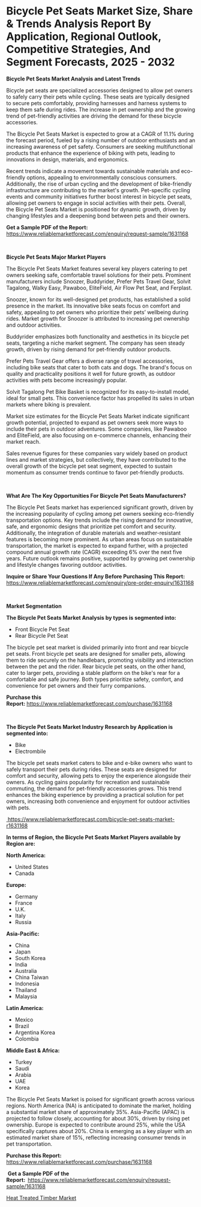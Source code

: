 <p><h1>Bicycle Pet Seats Market Size, Share & Trends Analysis Report By Application, Regional Outlook, Competitive Strategies, And Segment Forecasts, 2025 - 2032</h1></p><p><strong>Bicycle Pet Seats Market Analysis and Latest Trends</strong></p>
<p><p>Bicycle pet seats are specialized accessories designed to allow pet owners to safely carry their pets while cycling. These seats are typically designed to secure pets comfortably, providing harnesses and harness systems to keep them safe during rides. The increase in pet ownership and the growing trend of pet-friendly activities are driving the demand for these bicycle accessories. </p><p>The Bicycle Pet Seats Market is expected to grow at a CAGR of 11.1% during the forecast period, fueled by a rising number of outdoor enthusiasts and an increasing awareness of pet safety. Consumers are seeking multifunctional products that enhance the experience of biking with pets, leading to innovations in design, materials, and ergonomics. </p><p>Recent trends indicate a movement towards sustainable materials and eco-friendly options, appealing to environmentally conscious consumers. Additionally, the rise of urban cycling and the development of bike-friendly infrastructure are contributing to the market's growth. Pet-specific cycling events and community initiatives further boost interest in bicycle pet seats, allowing pet owners to engage in social activities with their pets. Overall, the Bicycle Pet Seats Market is positioned for dynamic growth, driven by changing lifestyles and a deepening bond between pets and their owners.</p></p>
<p><strong>Get a Sample PDF of the Report:&nbsp;</strong> <a href="https://www.reliablemarketforecast.com/enquiry/request-sample/1631168?utm_campaign=3539&utm_medium=2&utm_source=Github&utm_content=ia&utm_term=05042025&utm_id=bicycle-pet-seats">https://www.reliablemarketforecast.com/enquiry/request-sample/1631168</a></p>
<p>&nbsp;</p>
<p><strong>Bicycle Pet Seats Major Market Players</strong></p>
<p><p>The Bicycle Pet Seats Market features several key players catering to pet owners seeking safe, comfortable travel solutions for their pets. Prominent manufacturers include Snoozer, Buddyrider, Prefer Pets Travel Gear, Solvit Tagalong, Walky Easy, Pawaboo, EliteField, Air Flow Pet Seat, and Ferplast.</p><p>Snoozer, known for its well-designed pet products, has established a solid presence in the market. Its innovative bike seats focus on comfort and safety, appealing to pet owners who prioritize their pets’ wellbeing during rides. Market growth for Snoozer is attributed to increasing pet ownership and outdoor activities.</p><p>Buddyrider emphasizes both functionality and aesthetics in its bicycle pet seats, targeting a niche market segment. The company has seen steady growth, driven by rising demand for pet-friendly outdoor products. </p><p>Prefer Pets Travel Gear offers a diverse range of travel accessories, including bike seats that cater to both cats and dogs. The brand's focus on quality and practicality positions it well for future growth, as outdoor activities with pets become increasingly popular.</p><p>Solvit Tagalong Pet Bike Basket is recognized for its easy-to-install model, ideal for small pets. This convenience factor has propelled its sales in urban markets where biking is prevalent.</p><p>Market size estimates for the Bicycle Pet Seats Market indicate significant growth potential, projected to expand as pet owners seek more ways to include their pets in outdoor adventures. Some companies, like Pawaboo and EliteField, are also focusing on e-commerce channels, enhancing their market reach.</p><p>Sales revenue figures for these companies vary widely based on product lines and market strategies, but collectively, they have contributed to the overall growth of the bicycle pet seat segment, expected to sustain momentum as consumer trends continue to favor pet-friendly products.</p></p>
<p>&nbsp;</p>
<p><strong>What Are The Key Opportunities For Bicycle Pet Seats Manufacturers?</strong></p>
<p><p>The Bicycle Pet Seats market has experienced significant growth, driven by the increasing popularity of cycling among pet owners seeking eco-friendly transportation options. Key trends include the rising demand for innovative, safe, and ergonomic designs that prioritize pet comfort and security. Additionally, the integration of durable materials and weather-resistant features is becoming more prominent. As urban areas focus on sustainable transportation, the market is expected to expand further, with a projected compound annual growth rate (CAGR) exceeding 6% over the next five years. Future outlook remains positive, supported by growing pet ownership and lifestyle changes favoring outdoor activities.</p></p>
<p><strong>Inquire or Share Your Questions If Any Before Purchasing This Report:</strong> <a href="https://www.reliablemarketforecast.com/enquiry/pre-order-enquiry/1631168?utm_campaign=3539&utm_medium=2&utm_source=Github&utm_content=ia&utm_term=05042025&utm_id=bicycle-pet-seats">https://www.reliablemarketforecast.com/enquiry/pre-order-enquiry/1631168</a></p>
<p>&nbsp;</p>
<p><strong>Market Segmentation</strong></p>
<p><strong>The Bicycle Pet Seats Market Analysis by types is segmented into:</strong></p>
<p><ul><li>Front Bicycle Pet Seat</li><li>Rear Bicycle Pet Seat</li></ul></p>
<p><p>The bicycle pet seat market is divided primarily into front and rear bicycle pet seats. Front bicycle pet seats are designed for smaller pets, allowing them to ride securely on the handlebars, promoting visibility and interaction between the pet and the rider. Rear bicycle pet seats, on the other hand, cater to larger pets, providing a stable platform on the bike's rear for a comfortable and safe journey. Both types prioritize safety, comfort, and convenience for pet owners and their furry companions.</p></p>
<p><strong>Purchase this Report:&nbsp;</strong><a href="https://www.reliablemarketforecast.com/purchase/1631168?utm_campaign=3539&utm_medium=2&utm_source=Github&utm_content=ia&utm_term=05042025&utm_id=bicycle-pet-seats">https://www.reliablemarketforecast.com/purchase/1631168</a></p>
<p>&nbsp;</p>
<p><strong>The Bicycle Pet Seats Market Industry Research by Application is segmented into:</strong></p>
<p><ul><li>Bike</li><li>Electrombile</li></ul></p>
<p><p>The bicycle pet seats market caters to bike and e-bike owners who want to safely transport their pets during rides. These seats are designed for comfort and security, allowing pets to enjoy the experience alongside their owners. As cycling gains popularity for recreation and sustainable commuting, the demand for pet-friendly accessories grows. This trend enhances the biking experience by providing a practical solution for pet owners, increasing both convenience and enjoyment for outdoor activities with pets.</p></p>
<p><a href="https://www.reliablemarketforecast.com/bicycle-pet-seats-market-r1631168?utm_campaign=3539&utm_medium=2&utm_source=Github&utm_content=ia&utm_term=05042025&utm_id=bicycle-pet-seats">&nbsp;https://www.reliablemarketforecast.com/bicycle-pet-seats-market-r1631168</a></p>
<p><strong>In terms of Region, the Bicycle Pet Seats Market Players available by Region are:</strong></p>
<p>
    <p> <strong> North America: </strong>
        <ul>
            <li>United States</li>
            <li>Canada</li>
        </ul>
        </p> 
    <p> <strong> Europe: </strong>
        <ul>
            <li>Germany</li>
            <li>France</li>
            <li>U.K.</li>
            <li>Italy</li>
            <li>Russia</li>
        </ul>
        </p> 
    <p> <strong> Asia-Pacific: </strong>
        <ul>
            <li>China</li>
            <li>Japan</li>
            <li>South Korea</li>
            <li>India</li>
            <li>Australia</li>
            <li>China Taiwan</li>
            <li>Indonesia</li>
            <li>Thailand</li>
            <li>Malaysia</li>
        </ul>
        </p> 
    <p> <strong> Latin America: </strong>
        <ul>
            <li>Mexico</li>
            <li>Brazil</li>
            <li>Argentina Korea</li>
            <li>Colombia</li>
        </ul>
        </p> 
    <p> <strong> Middle East & Africa: </strong>
        <ul>
            <li>Turkey</li>
            <li>Saudi</li>
            <li>Arabia</li>
            <li>UAE</li>
            <li>Korea</li>
        </ul>
    </p>
    </p>
<p><p>The Bicycle Pet Seats Market is poised for significant growth across various regions. North America (NA) is anticipated to dominate the market, holding a substantial market share of approximately 35%. Asia-Pacific (APAC) is projected to follow closely, accounting for about 30%, driven by rising pet ownership. Europe is expected to contribute around 25%, while the USA specifically captures about 20%. China is emerging as a key player with an estimated market share of 15%, reflecting increasing consumer trends in pet transportation.</p></p>
<p><strong>Purchase this Report: </strong><a href="https://www.reliablemarketforecast.com/purchase/1631168?utm_campaign=3539&utm_medium=2&utm_source=Github&utm_content=ia&utm_term=05042025&utm_id=bicycle-pet-seats">https://www.reliablemarketforecast.com/purchase/1631168</a></p>
<p>&nbsp;<strong>Get a Sample PDF of the Report:&nbsp;&nbsp;</strong><a href="https://www.reliablemarketforecast.com/enquiry/request-sample/1631168?utm_campaign=3539&utm_medium=2&utm_source=Github&utm_content=ia&utm_term=05042025&utm_id=bicycle-pet-seats">https://www.reliablemarketforecast.com/enquiry/request-sample/1631168</a></p>
<p><strong></strong></p>
<p><p><a href="https://github.com/cachuhashieb/Market-Research-Report-List-1/blob/main/heat-treated-timber-market.md?utm_campaign=3539&utm_medium=2&utm_source=Github&utm_content=ia&utm_term=05042025&utm_id=bicycle-pet-seats">Heat Treated Timber Market</a></p></p>